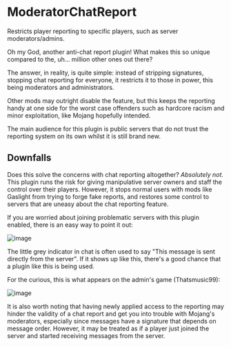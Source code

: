 # ModeratorChatReport
Restricts player reporting to specific players, such as server moderators/admins.

Oh my God, another anti-chat report plugin! What makes this so unique compared to the, uh... million other ones out there?

The answer, in reality, is quite simple: instead of stripping signatures, stopping chat reporting for everyone, it restricts it to those in power, this being moderators and administrators. 

Other mods may outright disable the feature, but this keeps the reporting handy at one side for the worst case offenders such as hardcore racism and minor exploitation, like Mojang hopefully intended.

The main audience for this plugin is public servers that do not trust the reporting system on its own whilst it is still brand new.

## Downfalls
Does this solve the concerns with chat reporting altogether? *Absolutely not.* This plugin runs the risk for giving manipulative server owners and staff the control over their players. However, it stops normal users with mods like Gaslight from trying to forge fake reports, and restores some control to servers that are uneasy about the chat reporting feature.

If you are worried about joining problematic servers with this plugin enabled, there is an easy way to point it out:

![image](https://user-images.githubusercontent.com/25277367/185399571-044fdf96-8ea2-47ca-a16d-7096de2f9700.png)

The little grey indicator in chat is often used to say "This message is sent directly from the server". If it shows up like this, there's a good chance that a plugin like this is being used.

For the curious, this is what appears on the admin's game (Thatsmusic99):

![image](https://user-images.githubusercontent.com/25277367/185400232-75bc95fb-023a-4db0-8a96-dda199e95ae7.png)

It is also worth noting that having newly applied access to the reporting may hinder the validity of a chat report and get you into trouble with Mojang's moderators, especially since messages have a signature that depends on message order. However, it may be treated as if a player just joined the server and started receiving messages from the server.
